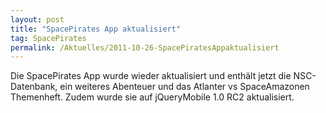 ```yaml
---
layout: post
title: "SpacePirates App aktualisiert"
tag: SpacePirates
permalink: /Aktuelles/2011-10-26-SpacePiratesAppaktualisiert
---
```


Die SpacePirates App wurde wieder aktualisiert und enthält jetzt die NSC-Datenbank, ein weiteres Abenteuer und das Atlanter vs SpaceAmazonen Themenheft. Zudem wurde sie auf jQueryMobile 1.0 RC2 aktualisiert.
